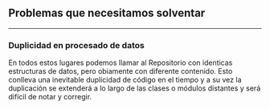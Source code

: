 ## Problemas que necesitamos solventar
------------------------------

### Duplicidad en procesado de datos

En todos estos lugares podemos llamar al Repositorio con identicas estructuras de datos, pero obiamente con diferente contenido. Esto conlleva 
una inevitable duplicidad de código en el tiempo y a su vez la duplicación se extenderá a lo largo de las clases o módulos distantes y será 
difícil de notar y corregir.
